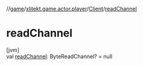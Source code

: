 //[game](../../../index.md)/[xlitekt.game.actor.player](../index.md)/[Client](index.md)/[readChannel](read-channel.md)

# readChannel

[jvm]\
val [readChannel](read-channel.md): ByteReadChannel? = null
